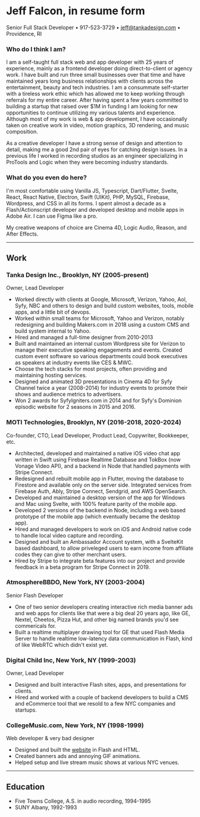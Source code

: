 # Jeff Falcon, in resume form

Senior Full Stack Developer • 917-523-3729 • jeff@tankadesign.com • Providence, RI

### Who do I think I am?

I am a self-taught full stack web and app developer with 25 years of experience, mainly as a frontend developer doing direct-to-client or agency work. I have built and run three small businesses over that time and have maintained years long business relationships with clients across the entertainment, beauty and tech industries. I am a consummate self-starter with a tireless work ethic which has allowed me to keep working through referrals for my entire career. After having spent a few years committed to building a startup that raised over $1M in funding I am looking for new opportunities to continue utilizing my various talents and experience. Although most of my work is web & app development, I have occasionally taken on creative work in video, motion graphics, 3D rendering, and music composition.

As a creative developer I have a strong sense of design and attention to detail, making me a good 2nd pair of eyes for catching design issues. In a previous life I worked in recording studios as an engineer specializing in ProTools and Logic when they were becoming industry standards.

### What do you even do here?

I'm most comfortable using Vanilla JS, Typescript, Dart/Flutter, Svelte, React, React Native, Electron, Swift (UIKit), PHP, MySQL, Firebase, Wordpress, and CSS in all its forms. I spent almost a decade as a Flash/Actionscript developer and developed desktop and mobile apps in Adobe Air. I can use Figma like a pro.

My creative weapons of choice are Cinema 4D, Logic Audio, Reason, and After Effects.

---

## Work

### Tanka Design Inc., Brooklyn, NY (2005-present)

Owner, Lead Developer

- Worked directly with clients at Google, Microsoft, Verizon, Yahoo, Aol, Syfy, NBC and others to design and build custom websites, tools, mobile apps, and a little bit of devops.
- Worked within small teams for Microsoft, Yahoo and Verizon, notably redesigning and building Makers.com in 2018 using a custom CMS and build system internal to Yahoo.
- Hired and managed a full-time designer from 2010-2013
- Built and maintained an internal custom Wordpress site for Verizon to manage their executive speaking engagements and events. Created custom event software so various departments could book executives as speakers at industry events like CES & MWC.
- Choose the tech stacks for most projects, often providing and maintaining hosting services.
- Designed and animated 3D presentations in Cinema 4D for Syfy Channel twice a year (2008-2014) for industry events to promote their shows and audience metrics to advertisers.
- Won 2 awards for SyfyIgniters.com in 2014 and for Syfy's Dominion episodic website for 2 seasons in 2015 and 2016.

### MOTI Technologies, Brooklyn, NY (2016-2018, 2020-2024)

Co-founder, CTO, Lead Developer, Product Lead, Copywriter, Bookkeeper, etc.

- Architected, developed and maintained a native iOS video chat app written in Swift using Firebase Realtime Database and TokBox (now Vonage Video API), and a backend in Node that handled payments with Stripe Connect.
- Redesigned and rebuilt mobile app in Flutter, moving the database to Firestore and available only on the server side. Integrated services from Firebase Auth, Ably, Stripe Connect, Sendgrid, and AWS OpenSearch.
- Developed and maintained a desktop version of the app for Windows and Mac using Svelte, with 100% feature parity of the mobile app.
- Developed 2 versions of the backend in Node, including a web based prototype of the mobile app (which eventually became the desktop app).
- Hired and managed developers to work on iOS and Android native code to handle local video capture and recording.
- Designed and built an Ambassador Account system, with a SvelteKit based dashboard, to allow priveleged users to earn income from affiliate codes they can give to other merchant users.
- Hired by Stripe to integrate beta features into our project and provide feedback in a beta program for Stripe Connect in 2019.

### AtmosphereBBDO, New York, NY (2003-2004)

Senior Flash Developer

- One of two senior developers creating interactive rich media banner ads and web apps for clients like that were a big deal 20 years ago, like GE, Nextel, Cheetos, Pizza Hut, and other big named brands you'd see commericals for.
- Built a realtime multiplayer drawing tool for GE that used Flash Media Server to handle realtime low-latency data communication in Flash, kind of like WebRTC which didn't exist yet.

### Digital Child Inc, New York, NY (1999-2003)

Owner, Lead Developer

- Designed and built interactive Flash sites, apps, and presentations for clients.
- Hired and worked with a couple of backend developers to build a CMS and eCommerce tool that we resold to a few NYC companies and startups.

### CollegeMusic.com, New York, NY (1998-1999)

Web developer & very bad designer

- Designed and built the [website](https://web.archive.org/web/20010119134700/http://www1.collegemusic.com/) in Flash and HTML.
- Created banners ads and annoying GIF animations.
- Helped setup and live stream music shows at various NYC venues.

---

## Education

- Five Towns College, A.S. in audio recording, 1994-1995
- SUNY Albany, 1992-1993
